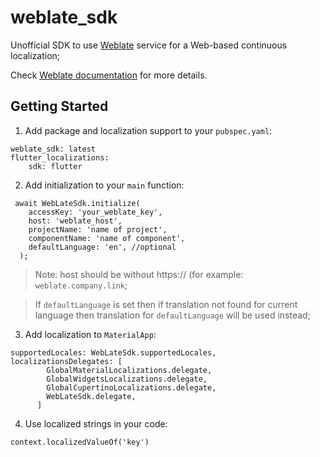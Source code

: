 # weblate_sdk

Unofficial SDK to use [Weblate](https://weblate.org/) service for a Web-based continuous localization;

Check [Weblate documentation](https://docs.weblate.org/en/latest/) for more details.



## Getting Started

1. Add package and localization support to your `pubspec.yaml`:

```
weblate_sdk: latest
flutter_localizations:
    sdk: flutter
```
2. Add initialization to your `main` function:

```
 await WebLateSdk.initialize(
    accessKey: 'your_weblate_key',
    host: 'weblate_host',
    projectName: 'name of project',
    componentName: 'name of component',
    defaultLanguage: 'en', //optional
  );
```
> Note: host should be without https:// (for example: `weblate.company.link`;

> If `defaultLanguage` is set then if translation not found for current language 
> then translation for `defaultLanguage` will be used instead;

3. Add localization to `MaterialApp`:

```
supportedLocales: WebLateSdk.supportedLocales,
localizationsDelegates: [
        GlobalMaterialLocalizations.delegate,
        GlobalWidgetsLocalizations.delegate,
        GlobalCupertinoLocalizations.delegate,
        WebLateSdk.delegate,
      ]
```     

4. Use localized strings in your code: 

`context.localizedValueOf('key')`




